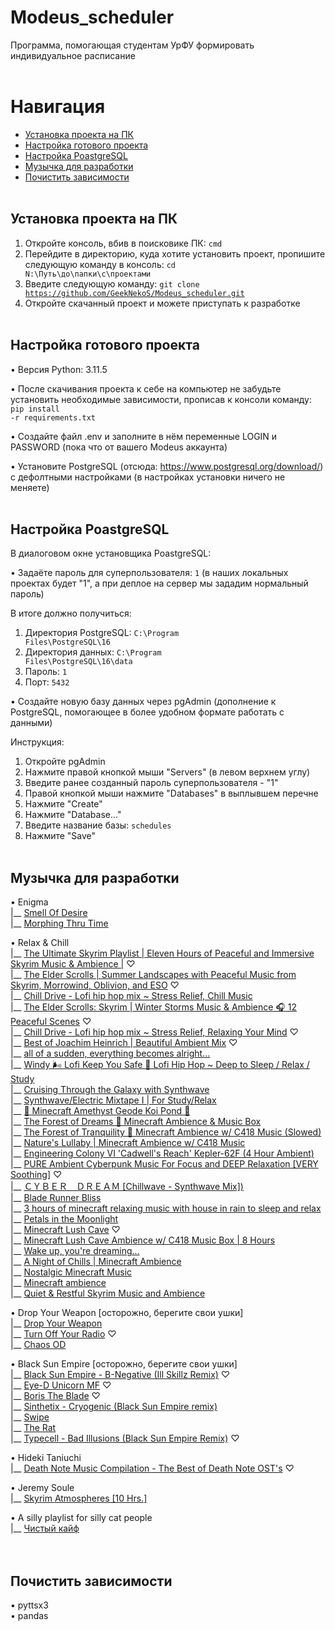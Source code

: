 # Modeus_scheduler
Программа, помогающая студентам УрФУ формировать индивидуальное расписание
<br /> <br />


# Навигация
- [Установка проекта на ПК](#download_project)
- [Настройка готового проекта](#setting_up_project)
- [Настройка PoastgreSQL](#setting_up_postgres)
- [Музычка для разработки](#music)
- [Почистить зависимости](#clean_up_dependencies)
<br /> <br />


<a name="download_project"></a> 
## Установка проекта на ПК
1. Откройте консоль, вбив в поисковике ПК: <code>cmd</code>
2. Перейдите в директорию, куда хотите установить проект, пропишите следующую команду в консоль: <code>cd N:\Путь\до\папки\с\проектами</code>
3. Введите следующую команду: <code>git clone https://github.com/GeekNekoS/Modeus_scheduler.git </code>
4. Откройте скачанный проект и можете приступать к разработке
<br /> <br />


<a name="setting_up_project"></a>
## Настройка готового проекта
• Версия Python: 3.11.5

• После скачивания проекта к себе на компьютер не забудьте установить необходимые зависимости, прописав к консоли команду: 
<code>pip install -r requirements.txt</code>

• Создайте файл .env и заполните в нём переменные LOGIN и PASSWORD (пока что от вашего Modeus аккаунта)

• Установите PostgreSQL (отсюда: https://www.postgresql.org/download/) с дефолтными настройками (в настройках установки ничего не меняете)
<br /> <br />


<a name="setting_up_postgres"></a>
## Настройка PoastgreSQL
В диалоговом окне установщика PoastgreSQL:

• Задаёте пароль для суперпользователя: <code>1</code> (в наших локальных проектах будет "1", а при деплое на сервер мы зададим нормальный пароль)

В итоге должно получиться:
1. Директория PostgreSQL: <code>C:\Program Files\PostgreSQL\16</code>
2. Директория данных: <code>C:\Program Files\PostgreSQL\16\data</code>
3. Пароль: <code>1</code>
4. Порт: <code>5432</code>

• Создайте новую базу данных через pgAdmin (дополнение к PostgreSQL, помогающее в более удобном формате работать с данными)

Инструкция:
1. Откройте pgAdmin
2. Нажмите правой кнопкой мыши "Servers" (в левом верхнем углу)
3. Введите ранее созданный пароль суперпользователя - "1"
4. Правой кнопкой мыши нажмите "Databases" в выплывшем перечне
5. Нажмите "Create"
6. Нажмите "Database..."
7. Введите название базы: <code>schedules</code>
8. Нажмите "Save"
<br /> <br />

   
<a name="music"></a>
## Музычка для разработки
• Enigma <br />
|__ [Smell Of Desire](https://www.youtube.com/watch?v=oVKit3pjc1g) <br />
|__ [Morphing Thru Time](https://www.youtube.com/watch?v=ZntPhESIHf4) <br />

• Relax & Chill <br />
|__ [The Ultimate Skyrim Playlist | Eleven Hours of Peaceful and Immersive Skyrim Music & Ambience |](https://www.youtube.com/watch?v=JcwceBDUd68) ♡ <br />
|__ [The Elder Scrolls | Summer Landscapes with Peaceful Music from Skyrim, Morrowind, Oblivion, and ESO](https://www.youtube.com/watch?v=sOpmG_retJE) ♡ <br />
|__ [Chill Drive - Lofi hip hop mix ~ Stress Relief, Chill Music](https://www.youtube.com/watch?v=7MJBeAyU1As) <br />
|__ [The Elder Scrolls: Skyrim | Winter Storms Music & Ambience 🎧 12 Peaceful Scenes](https://www.youtube.com/watch?v=FNBf2yNOzhY) ♡ <br />
|__ [Chill Drive - Lofi hip hop mix ~ Stress Relief, Relaxing Your Mind](https://www.youtube.com/watch?v=25BkVBgFD9Y) ♡ <br />
|__ [Best of Joachim Heinrich | Beautiful Ambient Mix](https://www.youtube.com/watch?v=H5NZtbbiyKM) ♡ <br />
|__ [all of a sudden, everything becomes alright...](https://www.youtube.com/watch?v=ANkxRGvl1VY) <br />
|__ [Windy 🌬️ Lofi Keep You Safe 🍂 Lofi Hip Hop ~ Deep to Sleep / Relax / Study](https://www.youtube.com/watch?v=qW2lX0LnTQA) <br />
|__ [Cruising Through the Galaxy with Synthwave](https://www.youtube.com/watch?v=DUQkBgTDCiE) <br />
|__ [Synthwave/Electric Mixtape I | For Study/Relax](https://www.youtube.com/watch?v=k3WkJq478To) <br />
|__ [💜 Minecraft Amethyst Geode Koi Pond 💜](https://www.youtube.com/watch?v=5zl30-PZxqI) <br />
|__ [The Forest of Dreams 🌿 Minecraft Ambience & Music Box](https://www.youtube.com/watch?v=8TvpUMKZoCU) <br />
|__ [The Forest of Tranquility 🌿 Minecraft Ambience w/ C418 Music (Slowed)](https://www.youtube.com/watch?v=2Qh5YcV0p-I) <br />
|__ [Nature's Lullaby | Minecraft Ambience w/ C418 Music](https://www.youtube.com/watch?v=bjyjDNzQemo) <br />
|__ [Engineering Colony VI 'Cadwell's Reach' Kepler-62F (4 Hour Ambient)](https://www.youtube.com/watch?v=nVpXV6QDtj0) <br />
|__ [PURE Ambient Cyberpunk Music For Focus and DEEP Relaxation [VERY Soothing]](https://www.youtube.com/watch?v=FULCBFlX3Eo) ♡ <br />
|__ [ＣＹＢＥＲ　ＤＲＥＡＭ [Chillwave - Synthwave Mix])](https://www.youtube.com/watch?v=yhCuCqJbOVE) <br />
|__ [Blade Runner Bliss](https://www.youtube.com/watch?v=4FhsjQ2xess) <br />
|__ [3 hours of minecraft relaxing music with house in rain to sleep and relax](https://www.youtube.com/watch?v=MZqcaMe4FNE) <br />
|__ [Petals in the Moonlight](https://www.youtube.com/watch?v=BKjUfSb5UU0) <br />
|__ [Minecraft Lush Cave](https://www.youtube.com/watch?v=VqJ9yWNWZLI) ♡ <br />
|__ [Minecraft Lush Cave Ambience w/ C418 Music Box | 8 Hours](https://www.youtube.com/watch?v=HnLScCOFCv0) <br />
|__ [Wake up, you're dreaming...](https://www.youtube.com/watch?v=oC4o0litO-4) <br />
|__ [A Night of Chills | Minecraft Ambience](https://www.youtube.com/watch?v=PzC-QfWdYoE) <br />
|__ [Nostalgic Minecraft Music](https://www.youtube.com/watch?v=TV1Nj555ShQ) <br />
|__ [Minecraft ambience](https://www.youtube.com/watch?v=FlaDNyuPnfg) <br />
|__ [Quiet & Restful Skyrim Music and Ambience](https://www.youtube.com/watch?v=lO9yYT1I7cU) <br />

• Drop Your Weapon [осторожно, берегите свои ушки] <br />
|__ [Drop Your Weapon](https://www.youtube.com/watch?v=2MNCQcLPGxI) <br />
|__ [Turn Off Your Radio](https://www.youtube.com/watch?v=giH4y6XRdzY) ♡ <br />
|__ [Chaos OD](https://www.youtube.com/watch?v=zE7xJ8QFZZQ) 

• Black Sun Empire [осторожно, берегите свои ушки] <br />
|__ [Black Sun Empire - B-Negative (Ill Skillz Remix)](https://www.youtube.com/watch?v=GQAF9VYBBzc&list=OLAK5uy_nQDBv6d8yGaRObX_mIKW05ksSHOh-txQU&index=11) ♡ <br />
|__ [Eye-D Unicorn MF](https://www.youtube.com/watch?v=LT-pfqmq2kc&list=OLAK5uy_nQDBv6d8yGaRObX_mIKW05ksSHOh-txQU&index=22) ♡ <br />
|__ [Boris The Blade](https://www.youtube.com/watch?v=5lAyhChKqNc&list=OLAK5uy_nQDBv6d8yGaRObX_mIKW05ksSHOh-txQU&index=9) ♡ <br />
|__ [Sinthetix - Cryogenic (Black Sun Empire remix)](https://www.youtube.com/watch?v=2L6pu0BPeJc&list=OLAK5uy_nQDBv6d8yGaRObX_mIKW05ksSHOh-txQU&index=12) <br />
|__ [Swipe](https://www.youtube.com/watch?v=OoG_YE69aPg&list=OLAK5uy_nQDBv6d8yGaRObX_mIKW05ksSHOh-txQU&index=8) <br />
|__ [The Rat](https://www.youtube.com/watch?v=jBhkRqAQo_E&list=OLAK5uy_nQDBv6d8yGaRObX_mIKW05ksSHOh-txQU&index=6) <br />
|__ [Typecell - Bad Illusions (Black Sun Empire Remix)](https://www.youtube.com/watch?v=RunkjktX6Eg&list=OLAK5uy_nQDBv6d8yGaRObX_mIKW05ksSHOh-txQU&index=15) ♡

• Hideki Taniuchi <br />
|__ [Death Note Music Compilation - The Best of Death Note OST's](https://youtu.be/hKfKYpba0dE) ♡

• Jeremy Soule <br />
|__ [Skyrim Atmospheres [10 Hrs.]](https://www.youtube.com/watch?v=iGUEHPkaE5o)<br />

• A silly playlist for silly cat people <br />
|__ [Чистый кайф](https://www.youtube.com/watch?v=f-gi8k4IRh8)<br />
<br /> <br />


<a name="clean_up_dependencies"></a>
## Почистить зависимости
• pyttsx3 <br />
• pandas
<br /> <br />
